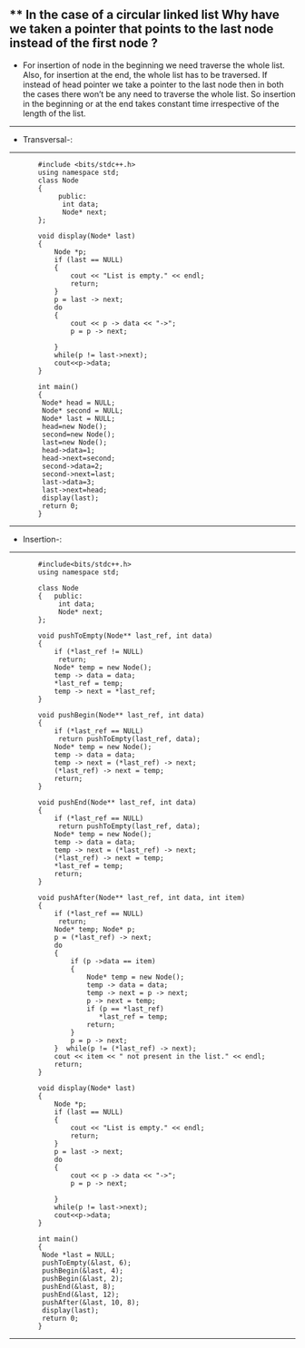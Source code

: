** In the case of a circular linked list Why have we taken a pointer that points to the last node instead of the first node ? 
---
* For insertion of node in the beginning we need traverse the whole list. Also, for insertion at the end, the whole list has to be traversed. If instead of head pointer we take a pointer to the last node then in both the cases there won’t be any need to traverse the whole list. So insertion in the beginning or at the end takes constant time irrespective of the length of the list.
---
* Transversal-:
---
	       #include <bits/stdc++.h>
	       using namespace std;
	       class Node 
	       { 
    	        public:
    	         int data; 
    	         Node* next; 
	       };
	       
	       void display(Node* last)
	       {
	           Node *p;
	           if (last == NULL)
	           {
	               cout << "List is empty." << endl;
	               return;
	           }
	           p = last -> next;
	           do
	           {
	               cout << p -> data << "->";
	               p = p -> next;
 
	           }
	           while(p != last->next);
 	           cout<<p->data;
	       } 
	       
	       int main() 
	       { 
 	        Node* head = NULL;
 	        Node* second = NULL;
 	        Node* last = NULL;
 	        head=new Node();
 	        second=new Node();
 	        last=new Node();
 	        head->data=1;
 	        head->next=second;
 	        second->data=2;
 	        second->next=last;
 	        last->data=3;
 	        last->next=head; 
 	        display(last);  
 	        return 0; 
	       } 
---
* Insertion-:
---
	       #include<bits/stdc++.h>
	       using namespace std;
	        
	       class Node
	       {   public:
	            int data;
	            Node* next;
	       };
	        
	       void pushToEmpty(Node** last_ref, int data)
	       {
	           if (*last_ref != NULL)
	            return;
	           Node* temp = new Node();
	           temp -> data = data;
	           *last_ref = temp;
	           temp -> next = *last_ref;
	       }
	        
	       void pushBegin(Node** last_ref, int data)
	       {
	           if (*last_ref == NULL)
	            return pushToEmpty(last_ref, data);
	           Node* temp = new Node();
	           temp -> data = data;
	           temp -> next = (*last_ref) -> next;
	           (*last_ref) -> next = temp;
	           return;
	       }
	        
	       void pushEnd(Node** last_ref, int data)
	       {
	           if (*last_ref == NULL)
	            return pushToEmpty(last_ref, data);
	           Node* temp = new Node();
	           temp -> data = data;
	           temp -> next = (*last_ref) -> next;
	           (*last_ref) -> next = temp;
	           *last_ref = temp;
	           return;
	       }
	        
	       void pushAfter(Node** last_ref, int data, int item)
	       {
	           if (*last_ref == NULL)
	            return;
	           Node* temp; Node* p;
	           p = (*last_ref) -> next;
	           do
	           {
	               if (p ->data == item)
	               {
	                   Node* temp = new Node();
	                   temp -> data = data;
	                   temp -> next = p -> next;
	                   p -> next = temp;
	                   if (p == *last_ref)
 	                      *last_ref = temp;
	                   return;
	               }
	               p = p -> next;
	           }  while(p != (*last_ref) -> next);
	           cout << item << " not present in the list." << endl;
	           return;
	       }
	        
	       void display(Node* last)
	       {
	           Node *p;
	           if (last == NULL)
	           {
	               cout << "List is empty." << endl;
	               return;
	           }
	           p = last -> next;
	           do
	           {
	               cout << p -> data << "->";
	               p = p -> next;
 
	           }
	           while(p != last->next);
 	           cout<<p->data;
	       }
	       
	       int main()
	       {
	        Node *last = NULL;
	        pushToEmpty(&last, 6);
	        pushBegin(&last, 4);
	        pushBegin(&last, 2);
	        pushEnd(&last, 8);
	        pushEnd(&last, 12);
	        pushAfter(&last, 10, 8);
	        display(last);
	        return 0;
	       }
---

